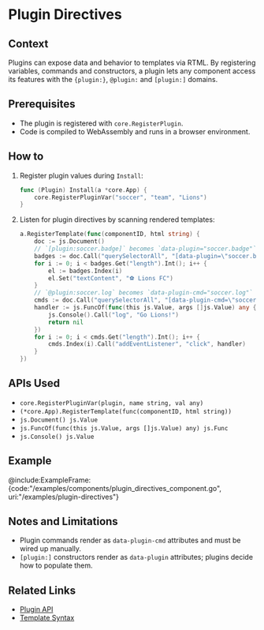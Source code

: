 # Plugin Directives

## Context
Plugins can expose data and behavior to templates via RTML. By registering variables, commands and constructors, a plugin lets any component access its features with the `{plugin:}`, `@plugin:` and `[plugin:]` domains.

## Prerequisites
- The plugin is registered with `core.RegisterPlugin`.
- Code is compiled to WebAssembly and runs in a browser environment.

## How to
1. Register plugin values during `Install`:
   ```go
   func (Plugin) Install(a *core.App) {
       core.RegisterPluginVar("soccer", "team", "Lions")
   }
   ```
2. Listen for plugin directives by scanning rendered templates:
   ```go
   a.RegisterTemplate(func(componentID, html string) {
       doc := js.Document()
       // `[plugin:soccer.badge]` becomes `data-plugin="soccer.badge"`
       badges := doc.Call("querySelectorAll", "[data-plugin=\"soccer.badge\"]")
       for i := 0; i < badges.Get("length").Int(); i++ {
           el := badges.Index(i)
           el.Set("textContent", "⚽ Lions FC")
       }
       // `@plugin:soccer.log` becomes `data-plugin-cmd="soccer.log"`
       cmds := doc.Call("querySelectorAll", "[data-plugin-cmd=\"soccer.log\"]")
       handler := js.FuncOf(func(this js.Value, args []js.Value) any {
           js.Console().Call("log", "Go Lions!")
           return nil
       })
       for i := 0; i < cmds.Get("length").Int(); i++ {
           cmds.Index(i).Call("addEventListener", "click", handler)
       }
   })
   ```

## APIs Used
- `core.RegisterPluginVar(plugin, name string, val any)`
- `(*core.App).RegisterTemplate(func(componentID, html string))`
- `js.Document() js.Value`
- `js.FuncOf(func(this js.Value, args []js.Value) any) js.Func`
- `js.Console() js.Value`

## Example
@include:ExampleFrame:{code:"/examples/components/plugin_directives_component.go", uri:"/examples/plugin-directives"}

## Notes and Limitations
- Plugin commands render as `data-plugin-cmd` attributes and must be wired up manually.
- `[plugin:]` constructors render as `data-plugin` attributes; plugins decide how to populate them.

## Related Links
- [Plugin API](../api/plugins.md#rtml-directives)
- [Template Syntax](../essentials/template-syntax.md)
